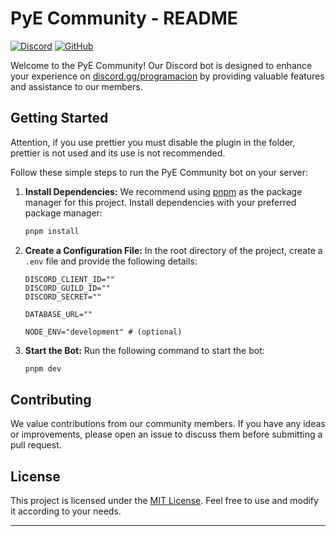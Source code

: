# PyE Community - README

[![Discord](https://img.shields.io/discord/768278151435386900?color=7289da&label=Join%20Us%20on%20Discord&logo=discord&logoColor=white)](https://discord.gg/programacion)
[![GitHub](https://img.shields.io/github/license/pye-community/pye-community-bot)](https://github.com/pye-community/pye-community-bot)

Welcome to the PyE Community! Our Discord bot is designed to enhance your experience on [discord.gg/programacion](https://discord.com/invite/programacion) by providing valuable features and assistance to our members.

## Getting Started

Attention, if you use prettier you must disable the plugin in the folder, prettier is not used and its use is not recommended. 

Follow these simple steps to run the PyE Community bot on your server:

1. **Install Dependencies:** We recommend using [pnpm](https://pnpm.js.org/) as the package manager for this project. Install dependencies with your preferred package manager:

   ```bash
   pnpm install
   ```

2. **Create a Configuration File:** In the root directory of the project, create a `.env` file and provide the following details:

   ```env
   DISCORD_CLIENT_ID=""
   DISCORD_GUILD_ID=""
   DISCORD_SECRET=""

   DATABASE_URL=""

   NODE_ENV="development" # (optional)
   ```

3. **Start the Bot:** Run the following command to start the bot:

   ```bash
   pnpm dev
   ```

## Contributing

We value contributions from our community members. If you have any ideas or improvements, please open an issue to discuss them before submitting a pull request.

## License

This project is licensed under the [MIT License](https://choosealicense.com/licenses/mit/). Feel free to use and modify it according to your needs.

---
